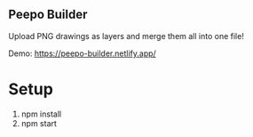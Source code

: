 ## Peepo Builder

Upload PNG drawings as layers and merge them all into one file!

Demo: https://peepo-builder.netlify.app/

# Setup

1. npm install
2. npm start

